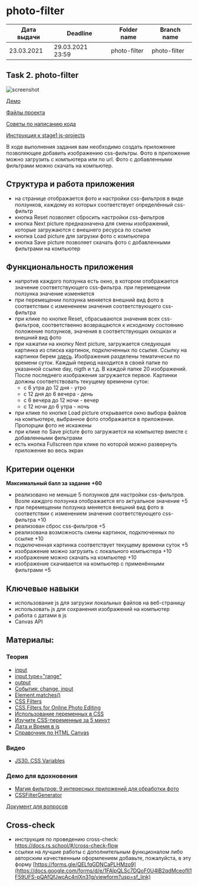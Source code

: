 # photo-filter

| Дата выдачи | Deadline         | Folder name   | Branch name   |
| ------------| ---------------- | ------------- | ------------- |
| 23.03.2021  | 29.03.2021 23:59 | photo-filter  | photo-filter  |

## Task 2. photo-filter

![screenshot](images/photo-filter.png)

[Демо](https://rolling-scopes-school.github.io/stage1-tasks/photo-filter/)

[Файлы проекта](https://github.com/rolling-scopes-school/stage1-tasks/tree/photo-filter/photo-filter)

[Советы по написанию кода](tasks/photo-filter-hints.md)

[Инструкция к stage1 js-projects](tasks/js-projects.md)

В ходе выполнения задания вам необходимо создать приложение позволяющее добавить изображению css-фильтры. Фото в приложение можно загрузить с компьютера или по url. Фото с добавленными фильтрами можно скачать на компьютер. 

## Структура и работа приложения
- на странице отображается фото и настройки css-фильтров в виде ползунков, каждому из которых соответствует определённый css-фильтр
- кнопка Reset позволяет сбросить настройки css-фильтров
- кнопка Next picture предназначена для смены изображений, которые загружаются с внешнего ресурса по ссылке
- кнопка Load picture для загрузки фото с компьютера 
- кнопка Save picture позволяет скачать фото с добавленными фильтрами на компьютер

## Функциональность приложения
- напротив каждого ползунка есть окно, в котором отображается значение соответствующего css-фильтра. при перемещении ползунка значение изменяется
- при перемещении ползунка меняется внешний вид фото в соответствии с изменением значения соответствующего css-фильтра
- при клике по кнопке Reset, сбрасываются значения всех css-фильтров, соответственно возвращаются к исходному состоянию положение ползунков, значения в соответствующих окошках и внешний вид фото
- при нажатии на кнопку Next picture, загружается следующая картинка из списка картинок, подключенных по ссылке. Ссылку на картинки берем [здесь](https://raw.githubusercontent.com/rolling-scopes-school/stage1-tasks/assets/images/). Изображения разделены тематически по времени суток. Каждый период находится в своей папке по указанной ссылке day, nigth и т.д. В каждой папке 20 изображений. После последнего изображения загружается первое. Картинки должны соответствовать текущему времнени суток:
  + с 6 утра до 12 дня - утро
  + с 12 дня до 6 вечера - день
  + с 6 вечера до 12 ночи - вечер
  + с 12 ночи до 6 утра - ночь
- при клике по кнопке Load picture открывается окно выбора файлов на компьютере, выбранное фото отображается в приложении. Пропорции фото не искажены
- при клике по Save picture фото загружается на компьютер вместе с добавленными фильтрами
- есть кнопка Fullscreen при клике по которой можно развернуть приложение во весь экран

## Критерии оценки

**Максимальный балл за задание +60**
- реализовано не меньше 5 ползунков для настройки css-фильтров. Возле каждого ползунка отображается его актуальное значение +5
- при перемещении ползунка меняется внешний вид фото в соответствии с изменением значения соответствующего css-фильтра +10
- реализован сброс css-фильтров +5
- реализована возможность смены картинок, подключенных по ссылке +10
- подключенная картинка соответствует текущему времени суток +5
- изображение можно загрузить с локального компьютера +10
- изображение можно скачать на компьютер +10
- изображение скачивается на компьютер с применёнными фильтрами +5

## Ключевые навыки
- использование js для загрузки локальных файлов на веб-страницу
- использовать js для сохранения изображений на компьютер
- работа с датами в js
- Canvas API

## Материалы:
### Теория
- [input](https://developer.mozilla.org/ru/docs/Web/HTML/Element/Input)
- [input type="range"](https://developer.mozilla.org/ru/docs/Web/HTML/Element/Input/range)
- [output](https://developer.mozilla.org/ru/docs/Web/HTML/Element/output)
- [События: change, input](https://learn.javascript.ru/events-change-input)
- [Element.matches()](https://developer.mozilla.org/ru/docs/Web/API/Element/matches)
- [CSS Filters](https://css-tricks.com/almanac/properties/f/filter/)
- [CSS Filters for Online Photo Editing](https://orangeable.com/css/filters)
- [Использование переменных в CSS](https://developer.mozilla.org/ru/docs/Web/CSS/Using_CSS_custom_properties)
- [Изучите CSS-переменные за 5 минут](https://medium.com/devschacht/изучите-css-переменные-за-5-минут-3a5dc6193857)
- [Дата и Время в js](https://learn.javascript.ru/datetime)
- [Справочник по HTML Canvas](https://www.w3schools.com/tags/ref_canvas.asp)

### Видео
- [JS30. CSS Variables](https://youtu.be/AHLNzv13c2I)

### Демо для вдохновения
- [Магия фильтров: 9 интересных приложений для обработки фото](https://asn24.ru/sova/community/magiya-filtrov-9-interesnykh-prilozheniy-dlya-obrabotki-foto-v-instagram/)
- [CSSFilterGenerator](https://www.cssfiltergenerator.com/)

[Документ для вопросов](https://docs.google.com/spreadsheets/d/1dMDLBC4-1XPaVMehZB6DqetToXZhq4x0PiZtj-jvLRc/edit#gid=487334651)

## Cross-check
- инструкция по проведению cross-check: https://docs.rs.school/#/cross-check-flow
- ссылки на лучшие работы с дополнительным функционалом либо авторским качественным оформлением добавьте, пожалуйста, в эту форму [https://forms.gle/QELfqGDNCaPLHMzo9](https://docs.google.com/forms/d/e/1FAIpQLSc7DQoF0U4lB2qdMceofIl1F59UFS-pQAfQfJwcAc4nIXn31g/viewform?usp=sf_link)
